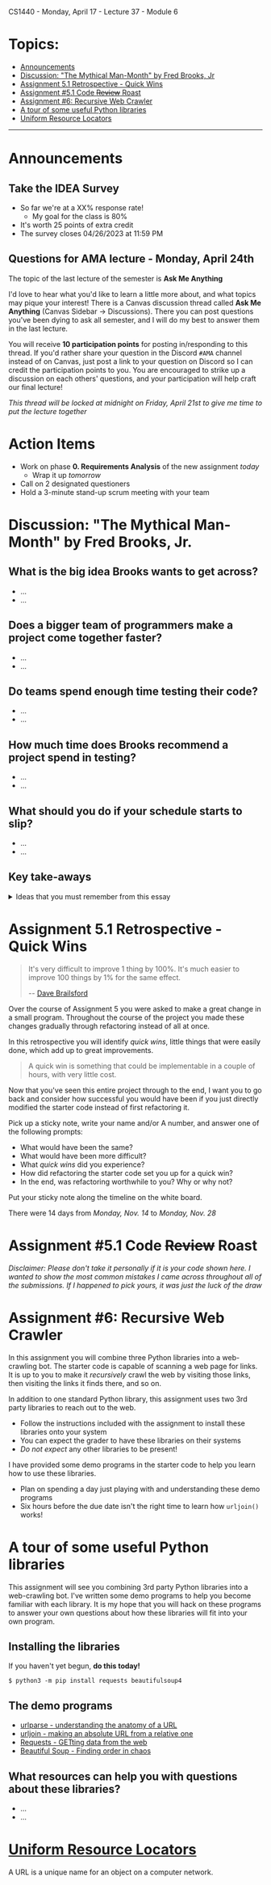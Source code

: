 CS1440 - Monday, April 17 - Lecture 37 - Module 6

# Topics:
* [Announcements](#announcements)
* [Discussion: "The Mythical Man-Month" by Fred Brooks, Jr](#discussion-the-mythical-man-month-by-fred-brooks-jr)
* [Assignment 5.1 Retrospective - Quick Wins](#assignment-51-retrospective-quick-wins)
* [Assignment #5.1 Code ~~Review~~ Roast](#assignment-51-code-review-roast)
* [Assignment #6: Recursive Web Crawler](#assignment-6-recursive-web-crawler)
* [A tour of some useful Python libraries](#a-tour-of-some-useful-python-libraries)
* [Uniform Resource Locators](#uniform-resource-locators)


------------------------------------------------------------
# Announcements

## Take the IDEA Survey

*   So far we're at a XX% response rate!
    *   My goal for the class is 80%
*   It's worth 25 points of extra credit
*   The survey closes 04/26/2023 at 11:59 PM


## Questions for AMA lecture - Monday, April 24th

The topic of the last lecture of the semester is **Ask Me Anything**

I'd love to hear what you'd like to learn a little more about, and what topics may pique your interest!  There is a Canvas discussion thread called **Ask Me Anything** (Canvas Sidebar -> Discussions).  There you can post questions you've been dying to ask all semester, and I will do my best to answer them in the last lecture.

You will receive **10 participation points** for posting in/responding to this thread.  If you'd rather share your question in the Discord `#AMA` channel instead of on Canvas, just post a link to your question on Discord so I can credit the participation points to you.  You are encouraged to strike up a discussion on each others' questions, and your participation will help craft our final lecture!

*This thread will be locked at midnight on Friday, April 21st to give me time to put the lecture together*


# Action Items

*   Work on phase **0. Requirements Analysis** of the new assignment *today*
    *   Wrap it up *tomorrow*
*	Call on 2 designated questioners
*	Hold a 3-minute stand-up scrum meeting with your team



# Discussion: "The Mythical Man-Month" by Fred Brooks, Jr.

## What is the big idea Brooks wants to get across?

*   ...
*   ...

## Does a bigger team of programmers make a project come together faster?

*   ...
*   ...

## Do teams spend enough time testing their code?

*   ...
*   ...

## How much time does Brooks recommend a project spend in testing?

*   ...
*   ...

## What should you do if your schedule starts to slip?

*   ...
*   ...


## Key take-aways

<details>
<summary>Ideas that you must remember from this essay</summary>

*   Developers are **irresponsibly optimistic** when it comes to estimating project schedules
    *   On the other hand, some developers give up on estimations entirely and **just throw out huge numbers** without paying much thought to the matter
*   With experience you can become a **good estimator**
    *   This is helped by **gaining knowledge** both in the problem domain as well as with the tools/technologies used
*   One reason large projects exceed their schedule is **communication**
    *   As more programmers become involved, more **coordination** is needed
    *   This increases time spent in large meetings
    *   Meeting time is very expensive (programmers cost a lot per hour), and is time not spent creating code or running tests
*   System testing is **deferred** until all production is completed *(you don't have a system to test until then)*
    *   If the production schedule has slipped, **testing time is foreshortened**
    *   This is a **grave mistake**, and one that is repeated to this day
*   Brooks recommends spending up to **50% of a project's time in testing**
    *   Most projects don't plan for this and go past the due date by at least this much anyway
*   Programmers need to stiffen their backbones and tell managers & customers that **the best thing to do for a late software project is be patient**
    *   *Nothing* you do can possibly make it finish **sooner**
    *   *Anything* you do will most likely make it even **later**!
    *   Remember Brooks's Law: *Adding manpower to a late software project makes it later*

</details>



# Assignment 5.1 Retrospective - Quick Wins

> It's very difficult to improve 1 thing by 100%. It's much easier to improve 100 things by 1% for the same effect.
>
> -- [Dave Brailsford](http://www.funretrospectives.com/marginal-gains/)

Over the course of Assignment 5 you were asked to make a great change in a small program.  Throughout the course of the project you made these changes gradually through refactoring instead of all at once.

In this retrospective you will identify *quick wins*, little things that were easily done, which add up to great improvements.

> A quick win is something that could be implementable in a couple of hours, with very little cost.

Now that you've seen this entire project through to the end, I want you to go back and consider how successful you would have been if you just directly modified the starter code instead of first refactoring it.

Pick up a sticky note, write your name and/or A number, and answer one of the following prompts:

*   What would have been the same?
*   What would have been more difficult?
*   What *quick wins* did you experience?
*   How did refactoring the starter code set you up for a quick win?
*   In the end, was refactoring worthwhile to you?  Why or why not?

Put your sticky note along the timeline on the white board.

There were 14 days from *Monday, Nov. 14* to *Monday, Nov. 28*





# Assignment #5.1 Code ~~Review~~ Roast

*Disclaimer: Please don't take it personally if it is your code shown here.  I wanted to show the most common mistakes I came across throughout all of the submissions.  If I happened to pick yours, it was just the luck of the draw*





# Assignment #6: Recursive Web Crawler

In this assignment you will combine three Python libraries into a web-crawling
bot.  The starter code is capable of scanning a web page for links.  It is up
to you to make it *recursively* crawl the web by visiting those links, then
visiting the links it finds there, and so on.

In addition to one standard Python library, this assignment uses two 3rd party
libraries to reach out to the web.

*   Follow the instructions included with the assignment to install these libraries onto your system
*   You can expect the grader to have these libraries on their systems
*   *Do not expect* any other libraries to be present!


I have provided some demo programs in the starter code to help you learn how to use these libraries.

*   Plan on spending a day just playing with and understanding these demo programs
*   Six hours before the due date isn't the right time to learn how `urljoin()` works!



# A tour of some useful Python libraries

This assignment will see you combining 3rd party Python libraries into a
web-crawling bot.  I've written some demo programs to help you become familiar
with each library.  It is my hope that you will hack on these programs to
answer your own questions about how these libraries will fit into your own
program.

## Installing the libraries

If you haven't yet begun, **do this today!**

```
$ python3 -m pip install requests beautifulsoup4
```

## The demo programs

*   [urlparse - understanding the anatomy of a URL](https://gitlab.cs.usu.edu/erik.falor/cs1440-falor-erik-assn6/-/blob/master/demo/demo_urlparse.py)
*   [urljoin - making an absolute URL from a relative one](https://gitlab.cs.usu.edu/erik.falor/cs1440-falor-erik-assn6/-/blob/master/demo/demo_urljoin.py)
*   [Requests - GETting data from the web](https://gitlab.cs.usu.edu/erik.falor/cs1440-falor-erik-assn6/-/blob/master/demo/demo_requests.py)
*   [Beautiful Soup - Finding order in chaos](https://gitlab.cs.usu.edu/erik.falor/cs1440-falor-erik-assn6/-/blob/master/demo/demo_beautifulsoup.py)


## What resources can help you with questions about these libraries?

*   ...
*   ...



# [Uniform Resource Locators](../URLs.md#conquering-stack-overflow)

A URL is a unique name for an object on a computer network.



